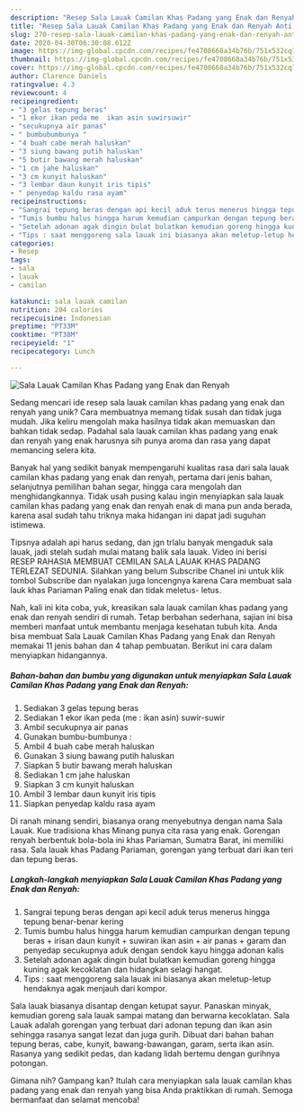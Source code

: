 ```yaml
---
description: "Resep Sala Lauak Camilan Khas Padang yang Enak dan Renyah Anti Gagal"
title: "Resep Sala Lauak Camilan Khas Padang yang Enak dan Renyah Anti Gagal"
slug: 270-resep-sala-lauak-camilan-khas-padang-yang-enak-dan-renyah-anti-gagal
date: 2020-04-30T06:30:08.612Z
image: https://img-global.cpcdn.com/recipes/fe4708668a34b76b/751x532cq70/sala-lauak-camilan-khas-padang-yang-enak-dan-renyah-foto-resep-utama.jpg
thumbnail: https://img-global.cpcdn.com/recipes/fe4708668a34b76b/751x532cq70/sala-lauak-camilan-khas-padang-yang-enak-dan-renyah-foto-resep-utama.jpg
cover: https://img-global.cpcdn.com/recipes/fe4708668a34b76b/751x532cq70/sala-lauak-camilan-khas-padang-yang-enak-dan-renyah-foto-resep-utama.jpg
author: Clarence Daniels
ratingvalue: 4.3
reviewcount: 4
recipeingredient:
- "3 gelas tepung beras"
- "1 ekor ikan peda me  ikan asin suwirsuwir"
- "secukupnya air panas"
- " bumbubumbunya "
- "4 buah cabe merah haluskan"
- "3 siung bawang putih haluskan"
- "5 butir bawang merah haluskan"
- "1 cm jahe haluskan"
- "3 cm kunyit haluskan"
- "3 lembar daun kunyit iris tipis"
- " penyedap kaldu rasa ayam"
recipeinstructions:
- "Sangrai tepung beras dengan api kecil aduk terus menerus hingga tepung benar-benar kering"
- "Tumis bumbu halus hingga harum kemudian campurkan dengan tepung beras + irisan daun kunyit + suwiran ikan asin + air panas + garam dan penyedap secukupnya aduk dengan sendok kayu hingga adonan kalis"
- "Setelah adonan agak dingin bulat bulatkan kemudian goreng hingga kuning agak kecoklatan dan hidangkan selagi hangat."
- "Tips : saat menggoreng sala lauak ini biasanya akan meletup-letup hendaknya agak menjauh dari kompor."
categories:
- Resep
tags:
- sala
- lauak
- camilan

katakunci: sala lauak camilan 
nutrition: 204 calories
recipecuisine: Indonesian
preptime: "PT33M"
cooktime: "PT38M"
recipeyield: "1"
recipecategory: Lunch

---
```



![Sala Lauak Camilan Khas Padang yang Enak dan Renyah](https://img-global.cpcdn.com/recipes/fe4708668a34b76b/751x532cq70/sala-lauak-camilan-khas-padang-yang-enak-dan-renyah-foto-resep-utama.jpg)

Sedang mencari ide resep sala lauak camilan khas padang yang enak dan renyah yang unik? Cara membuatnya memang tidak susah dan tidak juga mudah. Jika keliru mengolah maka hasilnya tidak akan memuaskan dan bahkan tidak sedap. Padahal sala lauak camilan khas padang yang enak dan renyah yang enak harusnya sih punya aroma dan rasa yang dapat memancing selera kita.

Banyak hal yang sedikit banyak mempengaruhi kualitas rasa dari sala lauak camilan khas padang yang enak dan renyah, pertama dari jenis bahan, selanjutnya pemilihan bahan segar, hingga cara mengolah dan menghidangkannya. Tidak usah pusing kalau ingin menyiapkan sala lauak camilan khas padang yang enak dan renyah enak di mana pun anda berada, karena asal sudah tahu triknya maka hidangan ini dapat jadi suguhan istimewa.

Tipsnya adalah api harus sedang, dan jgn trlalu banyak mengaduk sala lauak, jadi stelah sudah mulai matang balik sala lauak. Video ini berisi RESEP RAHASIA MEMBUAT CEMILAN SALA LAUAK KHAS PADANG TERLEZAT SEDUNIA. Silahkan yang belum Subscribe Chanel ini untuk klik tombol Subscribe dan nyalakan juga loncengnya karena Cara membuat sala lauk khas Pariaman Paling enak dan tidak meletus- letus.


Nah, kali ini kita coba, yuk, kreasikan sala lauak camilan khas padang yang enak dan renyah sendiri di rumah. Tetap berbahan sederhana, sajian ini bisa memberi manfaat untuk membantu menjaga kesehatan tubuh kita. Anda bisa membuat Sala Lauak Camilan Khas Padang yang Enak dan Renyah memakai 11 jenis bahan dan 4 tahap pembuatan. Berikut ini cara dalam menyiapkan hidangannya.

<!--inarticleads1-->

##### Bahan-bahan dan bumbu yang digunakan untuk menyiapkan Sala Lauak Camilan Khas Padang yang Enak dan Renyah:

1. Sediakan 3 gelas tepung beras
1. Sediakan 1 ekor ikan peda (me : ikan asin) suwir-suwir
1. Ambil secukupnya air panas
1. Gunakan  bumbu-bumbunya :
1. Ambil 4 buah cabe merah haluskan
1. Gunakan 3 siung bawang putih haluskan
1. Siapkan 5 butir bawang merah haluskan
1. Sediakan 1 cm jahe haluskan
1. Siapkan 3 cm kunyit haluskan
1. Ambil 3 lembar daun kunyit iris tipis
1. Siapkan  penyedap kaldu rasa ayam


Di ranah minang sendiri, biasanya orang menyebutnya dengan nama Sala Lauak. Kue tradisiona khas Minang punya cita rasa yang enak. Gorengan renyah berbentuk bola-bola ini khas Pariaman, Sumatra Barat, ini memiliki rasa. Sala lauak khas Padang Pariaman, gorengan yang terbuat dari ikan teri dan tepung beras. 

<!--inarticleads2-->

##### Langkah-langkah menyiapkan Sala Lauak Camilan Khas Padang yang Enak dan Renyah:

1. Sangrai tepung beras dengan api kecil aduk terus menerus hingga tepung benar-benar kering
1. Tumis bumbu halus hingga harum kemudian campurkan dengan tepung beras + irisan daun kunyit + suwiran ikan asin + air panas + garam dan penyedap secukupnya aduk dengan sendok kayu hingga adonan kalis
1. Setelah adonan agak dingin bulat bulatkan kemudian goreng hingga kuning agak kecoklatan dan hidangkan selagi hangat.
1. Tips : saat menggoreng sala lauak ini biasanya akan meletup-letup hendaknya agak menjauh dari kompor.


Sala lauak biasanya disantap dengan ketupat sayur. Panaskan minyak, kemudian goreng sala lauak sampai matang dan berwarna kecoklatan. Sala Lauak adalah gorengan yang terbuat dari adonan tepung dan ikan asin sehingga rasanya sangat lezat dan juga gurih. Dibuat dari bahan bahan tepung beras, cabe, kunyit, bawang-bawangan, garam, serta ikan asin. Rasanya yang sedikit pedas, dan kadang lidah bertemu dengan gurihnya potongan. 

Gimana nih? Gampang kan? Itulah cara menyiapkan sala lauak camilan khas padang yang enak dan renyah yang bisa Anda praktikkan di rumah. Semoga bermanfaat dan selamat mencoba!
